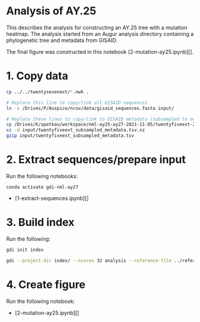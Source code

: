 # Analysis of AY.25

This describes the analysis for constructing an AY.25 tree with a mutation heatmap. The analysis started from an Augur analysis directory containing a phylogenetic tree and metadata from GISAID.

The final figure was constructed in this notebook [2-mutation-ay25.ipynb][].

# 1. Copy data

```bash
cp ../../twentysevenext/*.nwk .

# Replace this line to copy/link all GISAID sequences
ln -s /Drives/P/Auspice/ncov/data/gisaid_sequences.fasta input/

# Replace these lines to copy/link to GISAID metadata (subsampled to only those found in the tree)
cp /Drives/K/apetkau/workspace/nml-ay25-ay27-2021-11-05/twentyfiveext-2021-11-08/twentyfiveext_subsampled_metadata.tsv.xz input/
xz -d input/twentyfiveext_subsampled_metadata.tsv.xz
gzip input/twentyfiveext_subsampled_metadata.tsv
```

# 2. Extract sequences/prepare input

Run the following notebooks:

```
conda activate gdi-nml-ay27
```

* [1-extract-sequences.ipynb][]

# 3. Build index

Run the following:

```bash
gdi init index

gdi --project-dir index/ --ncores 32 analysis --reference-file ../references/NC_045512.gbk.gz --input-structured-genomes-file input/gdi-input-gisaid.tsv
```

# 4. Create figure

Run the following notebook:

* [2-mutation-ay25.ipynb][]
